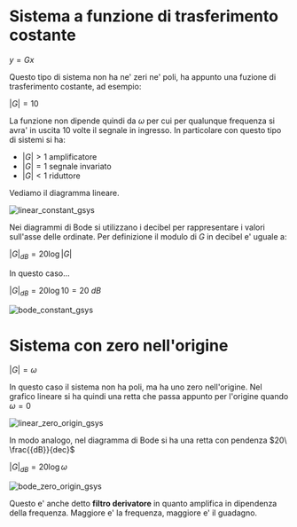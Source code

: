 # Sistema a funzione di trasferimento costante  

$y = Gx$  

Questo tipo di sistema non ha ne' zeri ne' poli, ha appunto una fuzione di trasferimento costante, ad esempio:  

$|G| = 10$  

La funzione non dipende quindi da $\omega$ per cui per qualunque frequenza si avra' in uscita 10 volte il segnale in ingresso. In particolare con questo tipo di sistemi si ha:  

* $|G| \gt 1$ amplificatore
* $|G| = 1$ segnale invariato
* $|G| \lt 1$ riduttore

Vediamo il diagramma lineare.  

![linear_constant_gsys](https://github.com/user-attachments/assets/e9dff872-2efd-451b-b507-fa26427ec4ba)  

Nei diagrammi di Bode si utilizzano i decibel per rappresentare i valori sull'asse delle ordinate. Per definizione il modulo di $G$ in decibel e' uguale a:    

$|G|_{dB} = 20\log |G|$  

In questo caso...  

$|G|_{dB} = 20\log 10 = 20\ dB$  

![bode_constant_gsys](https://github.com/user-attachments/assets/e5fb891f-3234-4da0-8261-1acc023c5070)  


# Sistema con zero nell'origine  

$|G| = \omega$  

In questo caso il sistema non ha poli, ma ha uno zero nell'origine. Nel grafico lineare si ha quindi una retta che passa appunto per l'origine quando $\omega = 0$  

![linear_zero_origin_gsys](https://github.com/user-attachments/assets/b32f0458-469b-4983-92a0-87392e64668b)  

In modo analogo, nel diagramma di Bode si ha una retta con pendenza $20\ \frac{{dB}}{dec}$  

$|G|_{dB} = 20\log \omega$  

![bode_zero_origin_gsys](https://github.com/user-attachments/assets/b33b746c-74bb-47d1-9987-51b61491d114)  

Questo e' anche detto **filtro derivatore** in quanto amplifica in dipendenza della frequenza. Maggiore e' la frequenza, maggiore e' il guadagno.  
